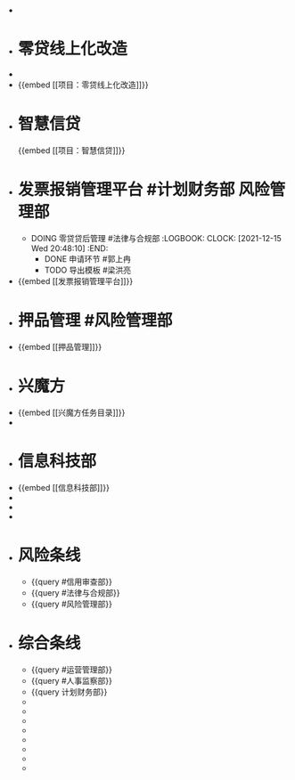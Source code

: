 -
- # 零贷线上化改造
-
- {{embed [[项目：零贷线上化改造]]}}
- # 智慧信贷
  {{embed [[项目：智慧信贷]]}}
- # 发票报销管理平台 #计划财务部 风险管理部
	- DOING 零贷贷后管理 #法律与合规部
	  :LOGBOOK:
	  CLOCK: [2021-12-15 Wed 20:48:10]
	  :END:
		- DONE 申请环节 #郭上冉
		- TODO 导出模板 #梁洪亮
- {{embed [[发票报销管理平台]]}}
- # 押品管理 #风险管理部
- {{embed [[押品管理]]}}
- # 兴魔方
- {{embed [[兴魔方任务目录]]}}
-
- # 信息科技部
- {{embed [[信息科技部]]}}
-
-
-
- # 风险条线
	- {{query #信用审查部}}
	- {{query #法律与合规部}}
	- {{query #风险管理部}}
- # 综合条线
	- {{query #运营管理部}}
	- {{query #人事监察部}}
	- {{query 计划财务部}}
	-
	-
	-
	-
	-
	-
	-
	-